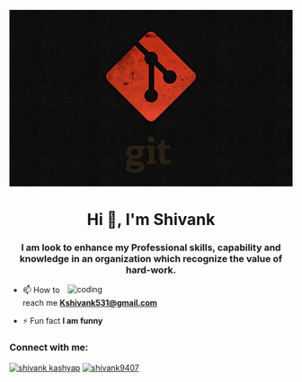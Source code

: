 ![logo](https://github.com/Shivank1661/Shivank1661/blob/main/image.png.jpg)
<h1 align="center">Hi 👋, I'm Shivank</h1>
<h3 align="center">I am look to enhance my Professional skills, capability and knowledge in an organization which recognize the value of hard-work.</h3>

<img align="right" alt="coding" width="400" src="https://th.bing.com/th?id=OIP.wNGxHlTCsH9zU90WDouoDQHaFj&w=288&h=216&c=8&rs=1&qlt=90&o=6&pid=3.1&rm=2">

- 📫 How to reach me **Kshivank531@gmail.com**

- ⚡ Fun fact **I am funny**

<h3 align="left">Connect with me:</h3>
<p align="left">
<a href="https://linkedin.com/in/shivank kashyap" target="blank"><img align="center" src="https://raw.githubusercontent.com/rahuldkjain/github-profile-readme-generator/master/src/images/icons/Social/linked-in-alt.svg" alt="shivank kashyap" height="30" width="40" /></a>
<a href="https://instagram.com/shivank9407" target="blank"><img align="center" src="https://raw.githubusercontent.com/rahuldkjain/github-profile-readme-generator/master/src/images/icons/Social/instagram.svg" alt="shivank9407" height="30" width="40" /></a>
</p>
